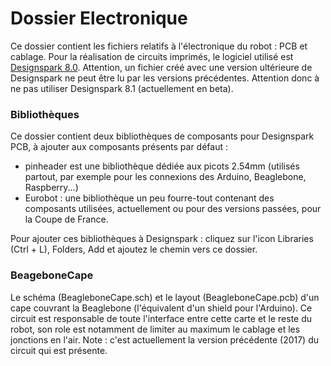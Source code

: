# Dossier Electronique

Ce dossier contient les fichiers relatifs à l'électronique du robot : PCB et cablage.
Pour la réalisation de circuits imprimés, le logiciel utilisé est  [Designspark 8.0](https://www.rs-online.com/designspark/pcb-download-and-installation).
Attention, un fichier créé avec une version ultérieure de Designspark ne peut être lu par les versions précédentes. Attention donc à ne pas utiliser Designspark 8.1 (actuellement en beta).

### Bibliothèques
Ce dossier contient deux bibliothèques de composants pour Designspark PCB, à ajouter aux composants présents par défaut :
 - pinheader est une bibliothèque dédiée aux picots 2.54mm (utilisés partout, par exemple pour les connexions des Arduino, Beaglebone, Raspberry...)
 - Eurobot : une bibliothèque un peu fourre-tout contenant des composants utilisées, actuellement ou pour des versions passées, pour la Coupe de France.

Pour ajouter ces bibliothèques à Designspark : cliquez sur l'icon Libraries (Ctrl + L), Folders, Add et ajoutez le chemin vers ce dossier.

### BeageboneCape

Le schéma (BeagleboneCape.sch) et le layout (BeagleboneCape.pcb) d'un cape couvrant la Beaglebone (l'équivalent d'un shield pour l'Arduino). Ce circuit est responsable de toute l'interface entre cette carte et le reste du robot, son role est notamment de limiter au maximum le cablage et les jonctions en l'air.
Note : c'est actuellement la version précédente (2017) du circuit qui est présente.
